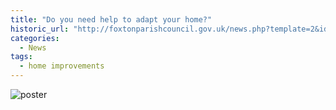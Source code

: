 ```yaml
---
title: "Do you need help to adapt your home?"
historic_url: "http://foxtonparishcouncil.gov.uk/news.php?template=2&id=557"
categories:
  - News
tags:
  - home improvements
---
```


![poster](http://foxtonparishcouncil.gov.uk/userfiles/images/EHHWG%20Advert%20SCDC%202018.png)